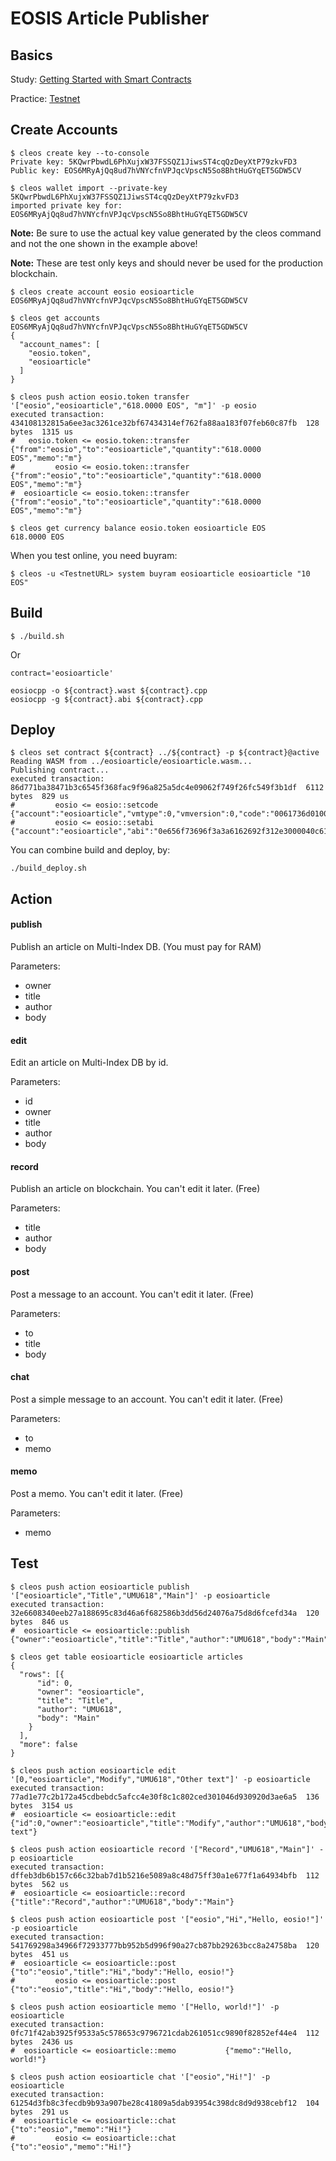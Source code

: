 # EOSIS Article Publisher

## Basics

Study: [Getting Started with Smart Contracts](https://developers.eos.io/eosio-cpp/docs/introduction-to-smart-contracts)

Practice: [Testnet](https://github.com/meet-one/Testnet)

## Create Accounts

~~~
$ cleos create key --to-console
Private key: 5KQwrPbwdL6PhXujxW37FSSQZ1JiwsST4cqQzDeyXtP79zkvFD3
Public key: EOS6MRyAjQq8ud7hVNYcfnVPJqcVpscN5So8BhtHuGYqET5GDW5CV

$ cleos wallet import --private-key 5KQwrPbwdL6PhXujxW37FSSQZ1JiwsST4cqQzDeyXtP79zkvFD3
imported private key for: EOS6MRyAjQq8ud7hVNYcfnVPJqcVpscN5So8BhtHuGYqET5GDW5CV
~~~

**Note:** Be sure to use the actual key value generated by the cleos command and not the one shown in the example above!

**Note:** These are test only keys and should never be used for the production blockchain.

~~~
$ cleos create account eosio eosioarticle EOS6MRyAjQq8ud7hVNYcfnVPJqcVpscN5So8BhtHuGYqET5GDW5CV

$ cleos get accounts EOS6MRyAjQq8ud7hVNYcfnVPJqcVpscN5So8BhtHuGYqET5GDW5CV
{
  "account_names": [
    "eosio.token",
    "eosioarticle"
  ]
}

$ cleos push action eosio.token transfer '["eosio","eosioarticle","618.0000 EOS", "m"]' -p eosio
executed transaction: 434108132815a6ee3ac3261ce32bf67434314ef762fa88aa183f07feb60c87fb  128 bytes  1315 us
#   eosio.token <= eosio.token::transfer        {"from":"eosio","to":"eosioarticle","quantity":"618.0000 EOS","memo":"m"}
#         eosio <= eosio.token::transfer        {"from":"eosio","to":"eosioarticle","quantity":"618.0000 EOS","memo":"m"}
#  eosioarticle <= eosio.token::transfer        {"from":"eosio","to":"eosioarticle","quantity":"618.0000 EOS","memo":"m"}

$ cleos get currency balance eosio.token eosioarticle EOS
618.0000 EOS
~~~

When you test online, you need buyram:

~~~
$ cleos -u <TestnetURL> system buyram eosioarticle eosioarticle "10 EOS"
~~~

## Build

~~~
$ ./build.sh
~~~

Or

~~~
contract='eosioarticle'

eosiocpp -o ${contract}.wast ${contract}.cpp
eosiocpp -g ${contract}.abi ${contract}.cpp
~~~

## Deploy

~~~
$ cleos set contract ${contract} ../${contract} -p ${contract}@active
Reading WASM from ../eosioarticle/eosioarticle.wasm...
Publishing contract...
executed transaction: 86d771ba38471b3c6545f368fac9f96a825a5dc4e09062f749f26fc549f3b1df  6112 bytes  829 us
#         eosio <= eosio::setcode               {"account":"eosioarticle","vmtype":0,"vmversion":0,"code":"0061736d01000000017f1460067f7e7e7f7f7f006...
#         eosio <= eosio::setabi                {"account":"eosioarticle","abi":"0e656f73696f3a3a6162692f312e3000040c61727469636c655f646174610005026...
~~~

You can combine build and deploy, by:

~~~
./build_deploy.sh
~~~

## Action

#### publish

Publish an article on Multi-Index DB. (You must pay for RAM)

Parameters:

- owner
- title
- author
- body

#### edit

Edit an article on Multi-Index DB by id.

Parameters:

- id
- owner
- title
- author
- body

#### record

Publish an article on blockchain. You can't edit it later. (Free)

Parameters:

- title
- author
- body

#### post

Post a message to an account. You can't edit it later. (Free)

Parameters:

- to
- title
- body

#### chat

Post a simple message to an account. You can't edit it later. (Free)

Parameters:

- to
- memo

#### memo

Post a memo. You can't edit it later. (Free)

Parameters:

- memo

## Test

~~~
$ cleos push action eosioarticle publish '["eosioarticle","Title","UMU618","Main"]' -p eosioarticle
executed transaction: 32e6608340eeb27a188695c83d46a6f682586b3dd56d24076a75d8d6fcefd34a  120 bytes  846 us
#  eosioarticle <= eosioarticle::publish        {"owner":"eosioarticle","title":"Title","author":"UMU618","body":"Main"}

$ cleos get table eosioarticle eosioarticle articles
{
  "rows": [{
      "id": 0,
      "owner": "eosioarticle",
      "title": "Title",
      "author": "UMU618",
      "body": "Main"
    }
  ],
  "more": false
}

$ cleos push action eosioarticle edit '[0,"eosioarticle","Modify","UMU618","Other text"]' -p eosioarticle
executed transaction: 77ad1e77c2b172a45cdbebdc5afcc4e30f8c1c802ced301046d930920d3ae6a5  136 bytes  3154 us
#  eosioarticle <= eosioarticle::edit           {"id":0,"owner":"eosioarticle","title":"Modify","author":"UMU618","body":"Other text"}

$ cleos push action eosioarticle record '["Record","UMU618","Main"]' -p eosioarticle
executed transaction: dffeb3db6b157c66c32bab7d1b5216e5089a8c48d75ff30a1e677f1a64934bfb  112 bytes  562 us
#  eosioarticle <= eosioarticle::record         {"title":"Record","author":"UMU618","body":"Main"}

$ cleos push action eosioarticle post '["eosio","Hi","Hello, eosio!"]' -p eosioarticle
executed transaction: 541769298a34966f72933777bb952b5d996f90a27cb87bb29263bcc8a24758ba  120 bytes  451 us
#  eosioarticle <= eosioarticle::post           {"to":"eosio","title":"Hi","body":"Hello, eosio!"}
#         eosio <= eosioarticle::post           {"to":"eosio","title":"Hi","body":"Hello, eosio!"}

$ cleos push action eosioarticle memo '["Hello, world!"]' -p eosioarticle
executed transaction: 0fc71f42ab3925f9533a5c578653c9796721cdab261051cc9890f82852ef44e4  112 bytes  2436 us
#  eosioarticle <= eosioarticle::memo           {"memo":"Hello, world!"}

$ cleos push action eosioarticle chat '["eosio","Hi!"]' -p eosioarticle
executed transaction: 61254d3fb8c3fecdb9b93a907be28c41809a5dab93954c398dc8d9d938cebf12  104 bytes  291 us
#  eosioarticle <= eosioarticle::chat           {"to":"eosio","memo":"Hi!"}
#         eosio <= eosioarticle::chat           {"to":"eosio","memo":"Hi!"}
~~~
